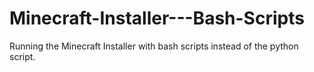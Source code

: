# Minecraft-Installer---Bash-Scripts
Running the Minecraft Installer with bash scripts instead of the python script.
